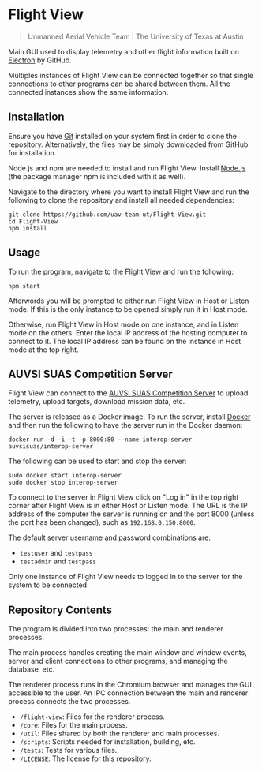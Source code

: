 Flight&nbsp;View
==
> Unmanned Aerial Vehicle Team | The University of Texas at Austin

Main GUI used to display telemetry and other flight information built on
[Electron](http://electron.atom.io) by GitHub.

Multiples instances of Flight&nbsp;View can be connected together so that
single connections to other programs can be shared between them. All the
connected instances show the same information.

Installation
--
Ensure you have [Git](https://git-scm.com/downloads) installed on your system
first in order to clone the repository. Alternatively, the files may be simply
downloaded from GitHub for installation.

Node.js and npm are needed to install and run Flight&nbsp;View. Install
[Node.js](https://nodejs.org/en/download/) (the package manager npm is
included with it as well).

Navigate to the directory where you want to install Flight&nbsp;View and run
the following to clone the repository and install all needed dependencies:

```
git clone https://github.com/uav-team-ut/Flight-View.git
cd Flight-View
npm install
```

Usage
--
To run the program, navigate to the Flight&nbsp;View and run the following:
```
npm start
```

Afterwords you will be prompted to either run Flight&nbsp;View in Host or
Listen mode. If this is the only instance to be opened simply run it in Host
mode.

Otherwise, run Flight&nbsp;View in Host mode on one instance, and in Listen
mode on the others. Enter the local IP address of the hosting computer to
connect to it. The local IP address can be found on the instance in Host mode
at the top right.

<!-- TODO: Include information on connecting to Image Corrector and
Telemetry Sender. -->

AUVSI&nbsp;SUAS Competition Server
--
Flight&nbsp;View can connect to the
[AUVSI&nbsp;SUAS Competition Server](https://github.com/auvsi-suas/interop) to
upload telemetry, upload targets, download mission data, etc.

The server is released as a Docker image. To run the server, install
[Docker](https://docs.docker.com/engine/installation/) and then run the
following to have the server run in the Docker daemon:
```
docker run -d -i -t -p 8000:80 --name interop-server auvsisuas/interop-server
```
The following can be used to start and stop the server:
```
sudo docker start interop-server
sudo docker stop interop-server
```

To connect to the server in Flight&nbsp;View click on "Log in" in the top right
corner after Flight&nbsp;View is in either Host or Listen mode. The URL is
the IP address of the computer the server is running on and the port 8000
(unless the port has been changed), such as `192.168.0.150:8000`.

The default server username and password combinations are:
- `testuser` and `testpass`
- `testadmin` and `testpass`

Only one instance of Flight&nbsp;View needs to logged in to the server for the
system to be connected.

Repository Contents
--
The program is divided into two processes: the main and renderer processes.

The main process handles creating the main window and window events, server and
client connections to other programs, and managing the database,
etc.

The renderer process runs in the Chromium browser and manages the GUI
accessible to the user. An IPC connection between the main and renderer process
connects the two processes.

- `/flight-view`: Files for the renderer process.
- `/core`: Files for the main process.
- `/util`: Files shared by both the renderer and main processes.
- `/scripts`: Scripts needed for installation, building, etc.
- `/tests`: Tests for various files.
- `/LICENSE`: The license for this repository.
